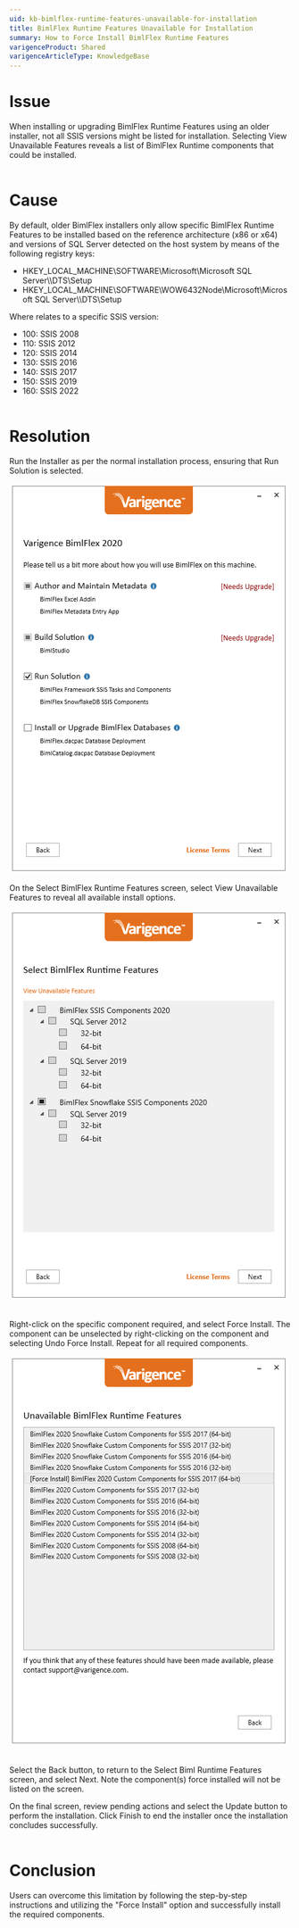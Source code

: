 ```yaml
---
uid: kb-bimlflex-runtime-features-unavailable-for-installation
title: BimlFlex Runtime Features Unavailable for Installation
summary: How to Force Install BimlFlex Runtime Features
varigenceProduct: Shared
varigenceArticleType: KnowledgeBase
---
```

# Issue

When installing or upgrading BimlFlex Runtime Features using an older installer, not all SSIS versions might be listed for installation. Selecting View Unavailable Features reveals a list of BimlFlex Runtime components that could be installed.  
 

# Cause

By default, older BimlFlex installers only allow specific BimlFlex Runtime Features to be installed based on the reference architecture (x86 or x64) and versions of SQL Server detected on the host system by means of the following registry keys:

*   HKEY\_LOCAL\_MACHINE\\SOFTWARE\\Microsoft\\Microsoft SQL Server\\<version>\\DTS\\Setup
*   HKEY\_LOCAL\_MACHINE\\SOFTWARE\\WOW6432Node\\Microsoft\\Microsoft SQL Server\\<version>\\DTS\\Setup

Where <version> relates to a specific SSIS version:

*   100: SSIS 2008
*   110: SSIS 2012
*   120: SSIS 2014
*   130: SSIS 2016
*   140: SSIS 2017
*   150: SSIS 2019
*   160: SSIS 2022  
     

# Resolution

Run the Installer as per the normal installation process, ensuring that Run Solution is selected.  
  
![Install BimlFlex Runtime Features Screenshot 1](../static/img/kb-bimlflex-runtime-features-unavailable-for-installation-img1.png "Install BimlFlex Runtime Features Screenshot 1")

On the Select BimlFlex Runtime Features screen, select View Unavailable Features to reveal all available install options.  
  
![Install BimlFlex Runtime Features Screenshot 2](../static/img/kb-bimlflex-runtime-features-unavailable-for-installation-img2.png "Install BimlFlex Runtime Features Screenshot 2")
 

Right-click on the specific component required, and select Force Install. The component can be unselected by right-clicking on the component and selecting Undo Force Install. Repeat for all required components.  
  
![Install BimlFlex Runtime Features Screenshot 3](../static/img/kb-bimlflex-runtime-features-unavailable-for-installation-img3.png "Install BimlFlex Runtime Features Screenshot 3")
 

Select the Back button, to return to the Select Biml Runtime Features screen, and select Next. Note the component(s) force installed will not be listed on the screen.

On the final screen, review pending actions and select the Update button to perform the installation. Click Finish to end the installer once the installation concludes successfully.  
 

# Conclusion

Users can overcome this limitation by following the step-by-step instructions and utilizing the "Force Install" option and successfully install the required components.